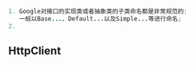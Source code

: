 ```java
1. Google对接口的实现类或者抽象类的子类命名都是非常规范的:
   一般以Base...、Default...以及Simple...等进行命名;
2.
```

## HttpClient

```java

```



